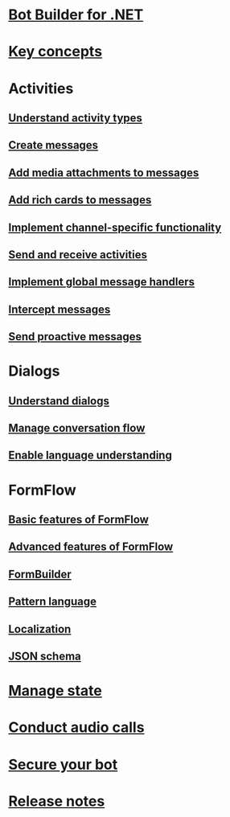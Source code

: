 # [Bot Builder for .NET](~/dotnet/index.md)
# [Key concepts](~/dotnet/concepts.md)
# Activities
## [Understand activity types](~/dotnet/activities.md)
## [Create messages](~/dotnet/create-messages.md)
## [Add media attachments to messages](~/dotnet/add-media-attachments.md)
## [Add rich cards to messages](~/dotnet/add-rich-card-attachments.md)
## [Implement channel-specific functionality](~/dotnet/channeldata.md)
## [Send and receive activities](~/dotnet/connector.md)
## [Implement global message handlers](~/dotnet/global-handlers.md)
## [Intercept messages](~/dotnet/middleware.md)
## [Send proactive messages](~/dotnet/proactive-messages.md)
# Dialogs
## [Understand dialogs](~/dotnet/dialogs.md)
## [Manage conversation flow](~/dotnet/manage-conversation-flow.md)
## [Enable language understanding](~/dotnet/luis-dialogs.md)
# FormFlow
## [Basic features of FormFlow](~/dotnet/formflow.md)
## [Advanced features of FormFlow](~/dotnet/formflow-advanced.md)
## [FormBuilder](~/dotnet/formflow-formbuilder.md)
## [Pattern language](~/dotnet/formflow-pattern-language.md)
## [Localization](~/dotnet/formflow-localize.md)
## [JSON schema](~/dotnet/formflow-json-schema.md)
# [Manage state](~/dotnet/state.md)
# [Conduct audio calls](~/dotnet/audio-calls.md)
# [Secure your bot](~/dotnet/security.md)
# [Release notes](~/dotnet/release-notes.md)
